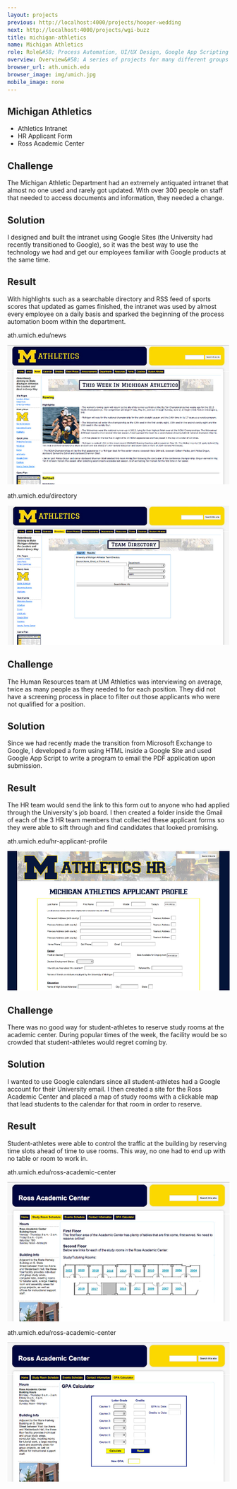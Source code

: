 ```yaml
---
layout: projects
previous: http://localhost:4000/projects/hooper-wedding
next: http://localhost:4000/projects/wgi-buzz
title: michigan-athletics
name: Michigan Athletics
role: Role&#58; Process Automation, UI/UX Design, Google App Scripting
overview: Overview&#58; A series of projects for many different groups and teams within the Michigan Athletic Department planted the seed of interest in development and the rest is history.
browser_url: ath.umich.edu
browser_image: img/umich.jpg
mobile_image: none
---
```


<section class="project-page section grid-container">
 <div class="section-header grid-100"><h1>Michigan Athletics</h1></div>
 <div class="project-nav center-align">
   <ul>
     <li><span class="active-project" data-section="intranet-project">Athletics Intranet</span></li>
     <li><span data-section="hr-project">HR Applicant Form</span></li>
     <li><span data-section="ross-project">Ross Academic Center</span></li>
   </ul>
 </div>
 
 <div class="intranet-project project-data">
   <div class="case-study challenge grid-33 tablet-grid-33 center-align">
      <h2>Challenge</h2>
      <p>The Michigan Athletic Department had an extremely antiquated intranet that almost no one used and rarely got updated. With over 300 people on staff that needed to access documents and information, they needed a change. </p>
    </div>
    <div class="case-study solution grid-33 tablet-grid-33 center-align">
      <h2>Solution</h2>
      <p>I designed and built the intranet using Google Sites (the University had recently transitioned to Google), so it was the best way to use the technology we had and get our employees familiar with Google products at the same time.</p>
    </div>
    <div class="case-study result grid-33 tablet-grid-33 center-align">
      <h2>Result</h2>
      <p>With highlights such as a searchable directory and RSS feed of sports scores that updated as games finished, the intranet was used by almost every employee on a daily basis and sparked the beginning of the process automation boom within the department.</p>
    </div>
    <div class="project-example grid-100 center-align">
      <div class="browser browser-window">
        <span class="browser-buttons"></span><span class="browser-buttons"></span ><span class="browser-buttons"></span>
          <div class="browser-top"><p>ath.umich.edu/news</p></div>
          <div class="window-screen"><img src="/img/case-study-umich-2.jpg"></div>
          </div>
    </div>
    <div class="project-example grid-100 center-align">
      <div class="browser browser-window">
        <span class="browser-buttons"></span><span class="browser-buttons"></span ><span class="browser-buttons"></span>
          <div class="browser-top"><p>ath.umich.edu/directory</p></div>
          <div class="window-screen"><img src="/img/case-study-umich-3.jpg"></div>
          </div>
    </div>
  </div>
 
 <div class="hr-project project-data">
    <div class="case-study challenge grid-33 tablet-grid-33 center-align">
        <h2>Challenge</h2>
        <p>The Human Resources team at UM Athletics was interviewing on average, twice as many people as they needed to for each position. They did not have a screening process in place to filter out those applicants who were not qualified for a position.</p>
   </div>
   <div class="case-study solution grid-33 tablet-grid-33 center-align">
        <h2>Solution</h2>
        <p>Since we had recently made the transition from Microsoft Exchange to Google, I developed a form using HTML inside a Google Site and used Google App Script to write a program to email the PDF application upon submission.</p>
   </div>
   <div class="case-study result grid-33 tablet-grid-33 center-align">
        <h2>Result</h2>
        <p>The HR team would send the link to this form out to anyone who had applied through the University's job board. I then created a folder inside the Gmail of each of the 3 HR team members that collected these applicant forms so they were able to sift through and find candidates that looked promising.</p>
   </div>
   <div class="project-example grid-100 center-align">
    <div class="browser browser-window">
      <span class="browser-buttons"></span><span class="browser-buttons"></span ><span class="browser-buttons"></span>
        <div class="browser-top"><p>ath.umich.edu/hr-applicant-profile</p></div>
        <div class="window-screen"><img src="/img/case-study-hr.jpg"></div>
        </div>
   </div>
 </div>
 
 <div class="ross-project project-data">
     <div class="case-study challenge grid-33 tablet-grid-33 center-align">
          <h2>Challenge</h2>
          <p>There was no good way for student-athletes to reserve study rooms at the academic center. During popular times of the week, the facility would be so crowded that student-athletes would regret coming by. </p>
     </div>
     <div class="case-study solution grid-33 tablet-grid-33 center-align">
          <h2>Solution</h2>
          <p>I wanted to use Google calendars since all student-athletes had a Google account for their University email. I then created a site for the Ross Academic Center and placed a map of study rooms with a clickable map that lead students to the calendar for that room in order to reserve.</p>
     </div>
     <div class="case-study result grid-33 tablet-grid-33 center-align">
          <h2>Result</h2>
          <p>Student-athletes were able to control the traffic at the building by reserving time slots ahead of time to use rooms. This way, no one had to end up with no table or room to work in.</p>
     </div>
   <div class="project-example grid-100 center-align">
     <div class="browser browser-window">
      <span class="browser-buttons"></span><span class="browser-buttons"></span ><span class="browser-buttons"></span>
        <div class="browser-top"><p>ath.umich.edu/ross-academic-center</p></div>
        <div class="window-screen"><img src="/img/case-study-ross-1.jpg"></div>
     </div>
    </div>
    <div class="project-example grid-100 center-align">
     <div class="browser browser-window">
      <span class="browser-buttons"></span><span class="browser-buttons"></span ><span class="browser-buttons"></span>
        <div class="browser-top"><p>ath.umich.edu/ross-academic-center</p></div>
        <div class="window-screen"><img src="/img/case-study-ross-2.jpg"></div>
     </div>
     </div>
 </div>
  
</section>